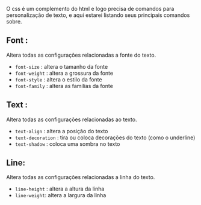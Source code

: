 O css é um complemento do html e logo precisa de comandos para personalização de texto, e aqui estarei listando seus principais comandos sobre.
## Font :

Altera todas as configurações relacionadas a fonte do texto.

* `font-size` : altera o tamanho da fonte
* `font-weight` : altera a grossura da fonte
* `font-style` : altera o estilo da fonte 
* `font-family` : altera as famílias da fonte
## Text :

Altera todas as configurações relacionadas ao texto.

* `text-align` : altera a posição do texto
* `text-decoration` : tira ou coloca decorações do texto (como o underline)
* `text-shadow` : coloca uma sombra no texto
## Line:

Altera todas as configurações relacionadas a linha do texto.

* `line-height` : altera a altura da linha
* `line-weight`: altera a largura da linha